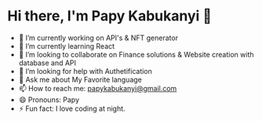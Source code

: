 # Hi there, I'm Papy Kabukanyi 👋



- 🔭 I’m currently working on API's & NFT generator
- 🌱 I’m currently learning React
- 👯 I’m looking to collaborate on Finance solutions & Website creation with database and API
- 🤔 I’m looking for help with Authetification
- 💬 Ask me about My Favorite language
- 📫 How to reach me: papykabukanyi@gmail.com
- 😄 Pronouns: Papy
- ⚡ Fun fact: I love coding at night.



